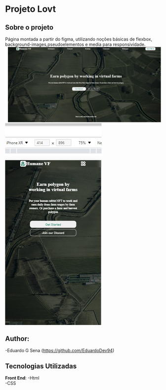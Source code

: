 # Projeto Lovt

## Sobre o projeto
Página montada a partir do figma, utilizando noções básicas de flexbox, background-images,pseudoelementos e media para responsividade.
![Landingpage](./assets/img/page.jpg)
![Landingpage](./assets/img/page-responsive.jpg)

## Author:
-Eduardo G Sena (https://github.com/EduardoDev94)

## Tecnologias Utilizadas
**Front End**: 
-Html <br>-CSS

                